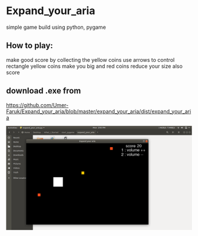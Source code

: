 # Expand_your_aria

simple game  build using python, pygame

## How to play:
make good score by collecting the yellow coins
use arrows to control rectangle
yellow coins make you big and red coins reduce your size also score 

## download .exe from
https://github.com/Umer-Faruk/Expand_your_aria/blob/master/expand_your_aria/dist/expand_your_aria

![alt text](https://github.com/Umer-Faruk/Expand_your_aria/blob/master/image.png?raw=true)

